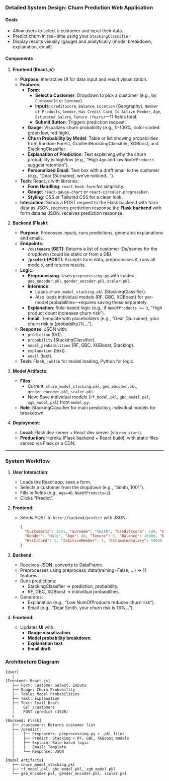### **Detailed System Design: Churn Prediction Web Application**

#### Goals
- Allow users to select a customer and input their data.
- Predict churn in real-time using your `StackingClassifier`.
- Display results visually (gauge) and analytically (model breakdown, explanation, email).

#### Components

1. **Frontend (React.js)**:
   - **Purpose**: Interactive UI for data input and result visualization.
   - **Features**:
     - **Form**:
       - **Select a Customer**: Dropdown to pick a customer (e.g., by `CustomerId` or `Surname`).
       - **Inputs**: `CreditScore`, `Balance`, `Location` (Geography), `Number of Products`, `Gender`, `Has Credit Card`, `Is Active Member`, `Age`, `Estimated Salary`, `Tenure (Years)`—11 fields total.
       - **Submit Button**: Triggers prediction request.
     - **Gauge**: Visualizes churn probability (e.g., 0-100%, color-coded: green low, red high).
     - **Churn Probability by Model**: Table or list showing probabilities from Random Forest, GradientBoostingClassifier, XGBoost, and StackingClassifier.
     - **Explanation of Prediction**: Text explaining why the churn probability is high/low (e.g., “High `Age` and low `NumOfProducts` suggest retention”).
     - **Personalized Email**: Text box with a draft email to the customer (e.g., “Dear [Surname], we’ve noticed…”).
   - **Tech**: React.js with libraries:
     - **Form Handling**: `react-hook-form` for simplicity.
     - **Gauge**: `react-gauge-chart` or `react-circular-progressbar`.
     - **Styling**: CSS or Tailwind CSS for a clean look.
   - **Interaction**: Sends a POST request to the Flask backend with form data as JSON, receives prediction response.the **Flask backend** with form data as JSON, receives prediction response.

2. **Backend (Flask)**:

   - **Purpose**: Processes inputs, runs predictions, generates explanations and emails.
   - **Endpoints**:
     - **`/customers` (GET)**: Returns a list of customer IDs/names for the dropdown (could be static or from a DB).
     - **`/predict` (POST)**: Accepts form data, preprocesses it, runs all models, and returns results.
   - **Logic**:
     - **Preprocessing**: Uses `preprocessing.py` with loaded `geo_encoder.pkl`, `gender_encoder.pkl`, `scaler.pkl`.
     - **Inference**: 
       - Loads `churn_model_stacking.pkl` (StackingClassifier).
       - Also loads individual models (RF, GBC, XGBoost) for per-model probabilities—requires saving these separately.
     - **Explanation**: Rule-based logic (e.g., if `NumOfProducts >= 3`, “High product count increases churn risk”).
     - **Email**: Template with placeholders (e.g., “Dear {Surname}, your churn risk is {probability}%…”).
   - **Response**: JSON with:
     - `prediction` (0/1).
     - `probability` (StackingClassifier).
     - `model_probabilities` (RF, GBC, XGBoost, Stacking).
     - `explanation` (text).
     - `email` (text).
   - **Tech**: Flask, `joblib` for model loading, Python for logic.


3. **Model Artifacts**:

   - **Files**:
     - Current: `churn_model_stacking.pkl`, `geo_encoder.pkl`, `gender_encoder.pkl`, `scaler.pkl`.
     - New: Save individual models (`rf_model.pkl`, `gbc_model.pkl`, `xgb_model.pkl`) from `model.py`.
   - **Role**: StackingClassifier for main prediction, individual models for breakdown.

4. **Deployment**:
   - **Local**: Flask dev server + React dev server (via `npm start`).
   - **Production**: Heroku (Flask backend + React build), with static files served via Flask or a CDN.

---


### System Workflow

1. **User Interaction**:
   - Loads the React app, sees a form.
   - Selects a customer from the dropdown (e.g., “Smith, 1001”).
   - Fills in fields (e.g., `Age=40`, `NumOfProducts=2`).
   - Clicks “Predict”.

2. **Frontend**:
   - Sends POST to `http://backend/predict` with JSON:
     ```json
     {
       "CustomerId": 1001, "Surname": "Smith", "CreditScore": 600, "Geography": "Germany",
       "Gender": "Male", "Age": 40, "Tenure": 5, "Balance": 10000, "NumOfProducts": 2,
       "HasCrCard": 1, "IsActiveMember": 1, "EstimatedSalary": 50000
     }

3. **Backend**:
   - Receives JSON, converts to DataFrame.
   - Preprocesses using preprocess_data(training=False, ...) → 11 features.
   - Runs predictions:
       - StackingClassifier → prediction, probability.
       - RF, GBC, XGBoost → individual probabilities.
   - Generates:
       - Explanation (e.g., “Low NumOfProducts reduces churn risk”).
       - Email (e.g., “Dear Smith, your churn risk is 16%…”).

4. **Frontend**:
   - Updates **UI** with:
     - **Gauge visualization**.
     - **Model probability breakdown**.
     - **Explanation text**.
     - **Email draft**.

### **Architecture Diagram**

```
[User]
   |
[Frontend: React.js]
   ├── Form: Customer Select, Inputs
   ├── Gauge: Churn Probability
   ├── Table: Model Probabilities
   ├── Text: Explanation
   ├── Text: Email Draft
   |    GET /customers
   |    POST /predict (JSON)
   v
[Backend: Flask]
   ├── /customers: Returns customer list
   ├── /predict:
   |    ├── Preprocess: preprocessing.py + .pkl files
   |    ├── Predict: Stacking + RF, GBC, XGBoost models
   |    ├── Explain: Rule-based logic
   |    ├── Email: Template
   |    └── Response: JSON
   |
[Model Artifacts]
   ├── churn_model_stacking.pkl
   ├── rf_model.pkl, gbc_model.pkl, xgb_model.pkl
   └── geo_encoder.pkl, gender_encoder.pkl, scaler.pkl
```

